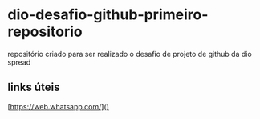 # dio-desafio-github-primeiro-repositorio
repositório criado para ser realizado o desafio de projeto de github da dio spread

## links úteis
[https://web.whatsapp.com/]()
